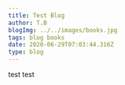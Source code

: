 ```yaml
---
title: Test Blog
author: T.B
blogImg: ../../images/books.jpg
tags: blog books
date: 2020-06-29T07:03:44.316Z
type: blog
---
```

test test